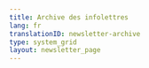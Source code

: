 ```yaml
---
title: Archive des infolettres
lang: fr
translationID: newsletter-archive
type: system_grid
layout: newsletter_page
---
```

